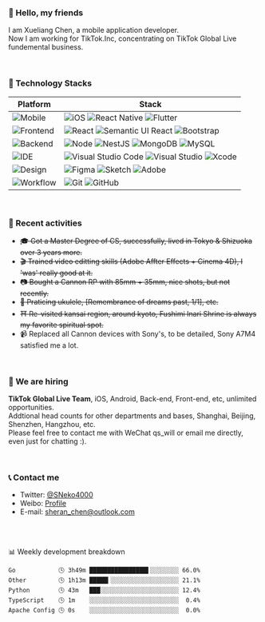 ### 📌 Hello, my friends

<!-- <img align='right' src="https://raw.githubusercontent.com/Neko3000/resource-storage/master/img/homepage/shibainu-1.png" alt="screenshot-1" width='100"'> -->
I am Xueliang Chen, a mobile application developer.  </br>
Now I am working for TikTok.Inc, concentrating on TikTok Global Live fundemental business.  </br>

</br>

### 🔌 Technology Stacks

| Platform                                                              | Stack                                                                                                                                                                                                                                                                                                                                                                              |
| --------------------------------------------------------------------- | ---------------------------------------------------------------------------------------------------------------------------------------------------------------------------------------------------------------------------------------------------------------------------------------------------------------------------------------------------------------------------------- |
| ![Mobile](https://img.shields.io/badge/-Mobile-black?style=flat)      | ![iOS](https://img.shields.io/badge/iOS-000000?style=flat&logo=apple&logoColor=white) ![React Native](https://img.shields.io/badge/React_Native-%2320232a.svg?style=flat&logo=react&logoColor=%2361DAFB) ![Flutter](https://img.shields.io/badge/Flutter-%2302569B.svg?style=flat&logo=Flutter&logoColor=white)                                                                       |
| ![Frontend](https://img.shields.io/badge/-Front-end-black?style=flat) | ![React](https://img.shields.io/badge/-React-52BAD7?style=flat&logo=react&logoColor=white) ![Semantic UI React](https://img.shields.io/badge/Semantic%20UI%20React-%2335BDB2.svg?style=flat&logo=SemanticUIReact&logoColor=white) ![Bootstrap](https://img.shields.io/badge/bootstrap-%238511FA.svg?style=flat&logo=bootstrap&logoColor=white)                                     |
| ![Backend](https://img.shields.io/badge/-Backend-black?style=flat)   | ![Node](https://img.shields.io/badge/-Node-white?style=flat&logo=node.js) ![NestJS](https://img.shields.io/badge/nestjs-%23E0234E.svg?style=flat&logo=nestjs&logoColor=white) ![MongoDB](https://img.shields.io/badge/MongoDB-%234ea94b.svg?style=flat&logo=mongodb&logoColor=white) ![MySQL](https://img.shields.io/badge/My_SQL-000000?style=flat&logo=mysql&logoColor=white) |
| ![IDE](https://img.shields.io/badge/-IDE-black?style=flat)            | ![Visual Studio Code](https://img.shields.io/badge/Visual%20Studio%20Code-blue?style=flat-square&logo=visual-studio-code&logoColor=ffffff) ![Visual Studio](https://img.shields.io/badge/Visual%20Studio-5C2D91?style=flat-square&logo=visual-studio&logoColor=ffffff) ![Xcode](https://img.shields.io/badge/Xcode-1575F9?style=flat-square&logo=xcode&logoColor=ffffff)           |
| ![Design](https://img.shields.io/badge/-Design-black?style=flat)      | ![Figma](https://img.shields.io/badge/figma-%23F24E1E.svg?style=flat&logo=figma&logoColor=white) ![Sketch](https://img.shields.io/badge/Sketch-FFB387?style=flat&logo=sketch&logoColor=black) ![Adobe](https://img.shields.io/badge/Adobe-%23FF0000.svg?style=flat&logo=adobe&logoColor=white)                                                                                     |
| ![Workflow](https://img.shields.io/badge/-Workflow-black?style=flat)  | ![Git](https://img.shields.io/badge/-Git-black?style=flat&logo=git) ![GitHub](https://img.shields.io/badge/-GitHub-black?style=flat&logo=github)                                                                                                                                                                                                                                   |

<!-- [![](https://img.shields.io/badge/MacOS-Catalina%2010-202020?style=flat-square&logo=apple&logoColor=ffffff)](https://www.apple.com/)  [![](https://img.shields.io/badge/Windows-10-2376bc?style=flat-square&logo=windows&logoColor=ffffff)](https://www.microsoft.com/windows/get-windows-10) -->

<!-- [![](https://img.shields.io/badge/IDE-Xcode-1575F9?style=flat-square&logo=xcode&logoColor=ffffff)](https://code.visualstudio.com/)
[![](https://img.shields.io/badge/IDE-Visual%20Studio-5C2D91?style=flat-square&logo=visual-studio&logoColor=ffffff)](https://code.visualstudio.com/)
[![](https://img.shields.io/badge/IDE-Visual%20Studio%20Code-blue?style=flat-square&logo=visual-studio-code&logoColor=ffffff)](https://code.visualstudio.com/)

[![](https://img.shields.io/badge/Lang-React-FDB515?style=flat-square&logo=react&logoColor=ffffff)](https://reactjs.org/)
[![](https://img.shields.io/badge/Lang-Objective--C-00599C?style=flat-square&logo=C%2b%2b&logoColor=ffffff)](https://developer.apple.com/library/archive/documentation/Cocoa/Conceptual/ObjectiveC/Introduction/introObjectiveC.html)
[![](https://img.shields.io/badge/Lang-Swift-FA7343?style=flat-square&logo=swift&logoColor=ffffff)](https://developer.apple.com/swift/)
[![](https://img.shields.io/badge/Lang-Flutter-E74C3C?style=flat-square&logo=flutter&logoColor=ffffff)](https://flutter.dev/)
[![](https://img.shields.io/badge/Lang-C%23-239120?style=flat-square&logo=C%20sharp&logoColor=ffffff)](https://docs.microsoft.com/en-us/dotnet/csharp/)
[![](https://img.shields.io/badge/Lang-Python-3776AB?style=flat-square&logo=Python&logoColor=ffffff)](hhttps://www.python.org/) -->

</br>

### 🔬 Recent activities

- ~~🎓 Got a Master Degree of CS, successfully, lived in Tokyo & Shizuoka over 3 years more.~~
- ~~🎬 Trained video editting skills (Adobe Affter Effects + Cinema 4D), I 'was' really good at it.~~
- ~~📷 Bought a Cannon RP with 85mm + 35mm, nice shots, but not recently.~~
- ~~🎸 Praticing ukulele, [Remembrance of dreams past, 1/1], etc.~~
- ~~⛩️ Re-visited kansai region, around kyoto, Fushimi Inari Shrine is always my favorite spiritual spot.~~
- 📹 Replaced all Cannon devices with Sony's, to be detailed, Sony A7M4 satisfied me a lot.


</br>

### 📣 We are hiring

**TikTok Global Live Team**, iOS, Android, Back-end, Front-end, etc, unlimited opportunities.  </br>
Addtional head counts for other departments and bases, Shanghai, Beijing, Shenzhen, Hangzhou, etc. </br>
Please feel free to contact me with WeChat qs_will or email me directly, even just for chatting :).

</br>

### 📞 Contact me

- Twitter: [@SNeko4000](https://twitter.com/sneko4000) </br>
- Weibo: [Profile](https://weibo.com/u/7386133210) </br>
- E-mail: sheran_chen@outlook.com </br>

</br>

</br>

 <!-- waka-box start -->
📊 Weekly development breakdown
```text
Go            🕓 3h49m ████████████████▌░░░░░░░░ 66.0%
Other         🕓 1h13m █████▎░░░░░░░░░░░░░░░░░░░ 21.1%
Python        🕓 43m   ███░░░░░░░░░░░░░░░░░░░░░░ 12.4%
TypeScript    🕓 1m    ░░░░░░░░░░░░░░░░░░░░░░░░░  0.4%
Apache Config 🕓 0s    ░░░░░░░░░░░░░░░░░░░░░░░░░  0.0%
```
<!-- Powered by https://github.com/Neko3000/waka-box-go . -->
<!-- waka-box end -->
